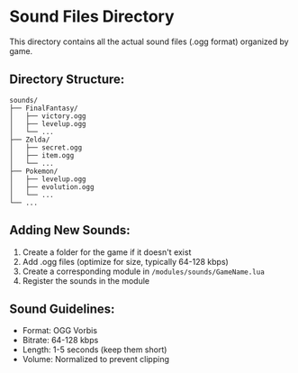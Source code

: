 # Sound Files Directory

This directory contains all the actual sound files (.ogg format) organized by game.

## Directory Structure:
```
sounds/
├── FinalFantasy/
│   ├── victory.ogg
│   ├── levelup.ogg
│   └── ...
├── Zelda/
│   ├── secret.ogg
│   ├── item.ogg
│   └── ...
├── Pokemon/
│   ├── levelup.ogg
│   ├── evolution.ogg
│   └── ...
└── ...
```

## Adding New Sounds:
1. Create a folder for the game if it doesn't exist
2. Add .ogg files (optimize for size, typically 64-128 kbps)
3. Create a corresponding module in `/modules/sounds/GameName.lua`
4. Register the sounds in the module

## Sound Guidelines:
- Format: OGG Vorbis
- Bitrate: 64-128 kbps
- Length: 1-5 seconds (keep them short)
- Volume: Normalized to prevent clipping